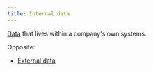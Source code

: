 ```yaml
---
title: Internal data
---
```

[Data](danielesalvatore/data-analysts/foundations/data.md) that lives within a company's own systems.

Opposite:
- [External data](danielesalvatore/data-analysts/prepare/external-data.md)